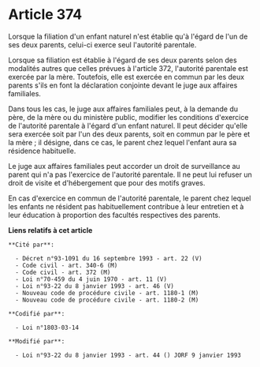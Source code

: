 # Article 374

Lorsque la filiation d'un enfant naturel n'est établie qu'à l'égard de l'un de ses deux parents, celui-ci exerce seul
l'autorité parentale.

Lorsque sa filiation est établie à l'égard de ses deux parents selon des modalités autres que celles prévues à l'article 372,
l'autorité parentale est exercée par la mère. Toutefois, elle est exercée en commun par les deux parents s'ils en font la
déclaration conjointe devant le juge aux affaires familiales.

Dans tous les cas, le juge aux affaires familiales peut, à la demande du père, de la mère ou du ministère public, modifier
les conditions d'exercice de l'autorité parentale à l'égard d'un enfant naturel. Il peut décider qu'elle sera exercée soit
par l'un des deux parents, soit en commun par le père et la mère ; il désigne, dans ce cas, le parent chez lequel l'enfant
aura sa résidence habituelle.

Le juge aux affaires familiales peut accorder un droit de surveillance au parent qui n'a pas l'exercice de l'autorité
parentale. Il ne peut lui refuser un droit de visite et d'hébergement que pour des motifs graves.

En cas d'exercice en commun de l'autorité parentale, le parent chez lequel les enfants ne résident pas habituellement
contribue à leur entretien et à leur éducation à proportion des facultés respectives des parents.

**Liens relatifs à cet article**

	**Cité par**:

	  - Décret n°93-1091 du 16 septembre 1993 - art. 22 (V)
	  - Code civil - art. 340-6 (M)
	  - Code civil - art. 372 (M)
	  - Loi n°70-459 du 4 juin 1970 - art. 11 (V)
	  - Loi n°93-22 du 8 janvier 1993 - art. 46 (V)
	  - Nouveau code de procédure civile - art. 1180-1 (M)
	  - Nouveau code de procédure civile - art. 1180-2 (M)

	**Codifié par**:

	  - Loi n°1803-03-14

	**Modifié par**:

	  - Loi n°93-22 du 8 janvier 1993 - art. 44 () JORF 9 janvier 1993
